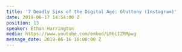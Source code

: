 ```yaml
---
title: '7 Deadly Sins of the Digital Age: Gluttony (Instagram)'
date: 2019-06-17 14:54:00 Z
position: 13
speaker: Ethan Harrington
media: https://www.youtube.com/embed/L0biIZRMpug
message_date: 2019-06-16 10:00:00 Z
---
```



